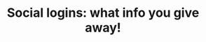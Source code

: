 ---
layout: redirect
to: /blog/social-logins-what-info-you-give-away/
title: "Social logins: what info you give away!"
---
